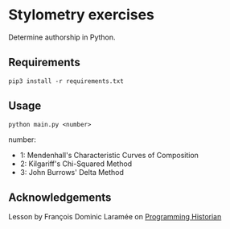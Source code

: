 # Stylometry exercises

Determine authorship in Python.

## Requirements

```console
pip3 install -r requirements.txt
```

## Usage

```
python main.py <number>
```

number:
- 1: Mendenhall's Characteristic Curves of Composition
- 2: Kilgariff's Chi-Squared Method
- 3: John Burrows' Delta Method

## Acknowledgements

Lesson by François Dominic Laramée on [Programming Historian](https://programminghistorian.org/en/lessons/introduction-to-stylometry-with-python)
